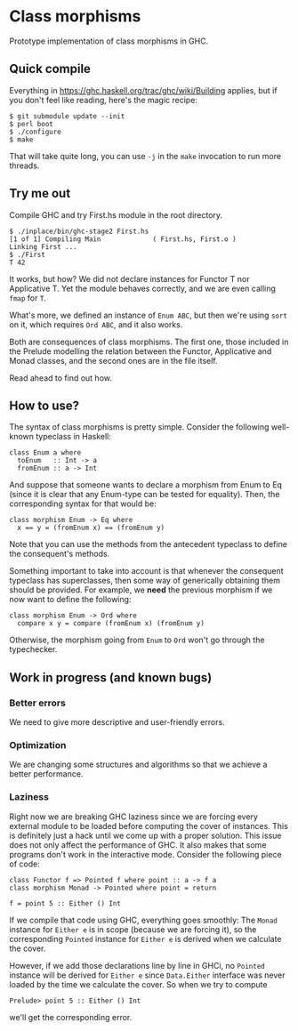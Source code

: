 # Class morphisms

Prototype implementation of class morphisms in GHC.

## Quick compile

Everything in https://ghc.haskell.org/trac/ghc/wiki/Building applies,
but if you don't feel like reading, here's the magic recipe:

    $ git submodule update --init
    $ perl boot
    $ ./configure
    $ make

That will take quite long, you can use `-j` in the `make` invocation to
run more threads.

## Try me out

Compile GHC and try First.hs module in the root directory.

    $ ./inplace/bin/ghc-stage2 First.hs
    [1 of 1] Compiling Main             ( First.hs, First.o )
    Linking First ...
    $ ./First
    T 42

It works, but how? We did not declare instances for Functor T nor
Applicative T. Yet the module behaves correctly, and we are even calling
`fmap` for `T`.

What's more, we defined an instance of `Enum ABC`, but then we're using
`sort` on it, which requires `Ord ABC`, and it also works.

Both are consequences of class morphisms. The first one, those included
in the Prelude modelling the relation between the Functor, Applicative
and Monad classes, and the second ones are in the file itself.

Read ahead to find out how.

## How to use?

The syntax of class morphisms is pretty simple. Consider the
following well-known typeclass in Haskell:

```
class Enum a where
  toEnum   :: Int -> a
  fromEnum :: a -> Int
```

And suppose that someone wants to declare a morphism from Enum to Eq
(since it is clear that any Enum-type can be tested for equality).
Then, the corresponding syntax for that would be:

```
class morphism Enum -> Eq where
  x == y = (fromEnum x) == (fromEnum y)
```
Note that you can use the methods from the antecedent typeclass to
define the consequent's methods.

Something important to take into account is that whenever the consequent
typeclass has superclasses, then some way of generically obtaining them
should be provided. For example, we **need** the previous morphism if we now
want to define the following:
```
class morphism Enum -> Ord where
  compare x y = compare (fromEnum x) (fromEnum y)
```
Otherwise, the morphism going from `Enum` to `Ord` won't go through the
typechecker.

## Work in progress (and known bugs)

### Better errors
We need to give more descriptive and user-friendly errors.

### Optimization
We are changing some structures and algorithms so that we achieve a better performance.

### Laziness
Right now we are breaking GHC laziness since we are forcing every external module to be
loaded before computing the cover of instances. This is definitely just a hack until
we come up with a proper solution.
This issue does not only affect the performance of GHC. It also makes that some programs
don't work in the interactive mode. Consider the following piece of code:

```
class Functor f => Pointed f where point :: a -> f a
class morphism Monad -> Pointed where point = return

f = point 5 :: Either () Int
```
If we compile that code using GHC, everything goes smoothly: The `Monad` instance
for `Either e` is in scope (because we are forcing it), so the corresponding `Pointed`
instance for `Either e` is derived when we calculate the cover.

However, if we add those declarations line by line in GHCi, no `Pointed` instance will
be derived for `Either e` since `Data.Either` interface was never loaded by the time we
calculate the cover. So when we try to compute
```
Prelude> point 5 :: Either () Int
```
we'll get the corresponding error.
